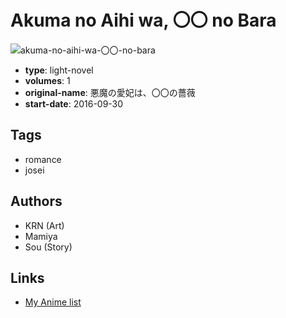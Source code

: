 # Akuma no Aihi wa, 〇〇 no Bara

![akuma-no-aihi-wa-〇〇-no-bara](https://cdn.myanimelist.net/images/manga/3/194554.jpg)

-   **type**: light-novel
-   **volumes**: 1
-   **original-name**: 悪魔の愛妃は、〇〇の薔薇
-   **start-date**: 2016-09-30

## Tags

-   romance
-   josei

## Authors

-   KRN (Art)
-   Mamiya
-   Sou (Story)

## Links

-   [My Anime list](https://myanimelist.net/manga/106273/Akuma_no_Aihi_wa_%E3%80%87%E3%80%87_no_Bara)
